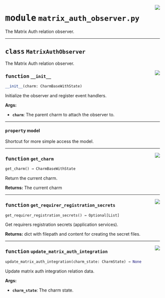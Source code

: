 <!-- markdownlint-disable -->

<a href="../src/matrix_auth_observer.py#L0"><img align="right" style="float:right;" src="https://img.shields.io/badge/-source-cccccc?style=flat-square"></a>

# <kbd>module</kbd> `matrix_auth_observer.py`
The Matrix Auth relation observer. 



---

## <kbd>class</kbd> `MatrixAuthObserver`
The Matrix Auth relation observer. 

<a href="../src/matrix_auth_observer.py#L30"><img align="right" style="float:right;" src="https://img.shields.io/badge/-source-cccccc?style=flat-square"></a>

### <kbd>function</kbd> `__init__`

```python
__init__(charm: CharmBaseWithState)
```

Initialize the observer and register event handlers. 



**Args:**
 
 - <b>`charm`</b>:  The parent charm to attach the observer to. 


---

#### <kbd>property</kbd> model

Shortcut for more simple access the model. 



---

<a href="../src/matrix_auth_observer.py#L47"><img align="right" style="float:right;" src="https://img.shields.io/badge/-source-cccccc?style=flat-square"></a>

### <kbd>function</kbd> `get_charm`

```python
get_charm() → CharmBaseWithState
```

Return the current charm. 



**Returns:**
  The current charm 

---

<a href="../src/matrix_auth_observer.py#L69"><img align="right" style="float:right;" src="https://img.shields.io/badge/-source-cccccc?style=flat-square"></a>

### <kbd>function</kbd> `get_requirer_registration_secrets`

```python
get_requirer_registration_secrets() → Optional[List]
```

Get requirers registration secrets (application services). 



**Returns:**
  dict with filepath and content for creating the secret files. 

---

<a href="../src/matrix_auth_observer.py#L55"><img align="right" style="float:right;" src="https://img.shields.io/badge/-source-cccccc?style=flat-square"></a>

### <kbd>function</kbd> `update_matrix_auth_integration`

```python
update_matrix_auth_integration(charm_state: CharmState) → None
```

Update matrix auth integration relation data. 



**Args:**
 
 - <b>`charm_state`</b>:  The charm state. 


